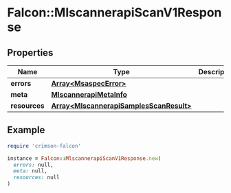 # Falcon::MlscannerapiScanV1Response

## Properties

| Name | Type | Description | Notes |
| ---- | ---- | ----------- | ----- |
| **errors** | [**Array&lt;MsaspecError&gt;**](MsaspecError.md) |  |  |
| **meta** | [**MlscannerapiMetaInfo**](MlscannerapiMetaInfo.md) |  |  |
| **resources** | [**Array&lt;MlscannerapiSamplesScanResult&gt;**](MlscannerapiSamplesScanResult.md) |  |  |

## Example

```ruby
require 'crimson-falcon'

instance = Falcon::MlscannerapiScanV1Response.new(
  errors: null,
  meta: null,
  resources: null
)
```

